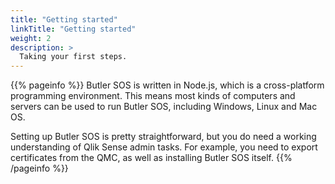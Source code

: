 ```yaml
---
title: "Getting started"
linkTitle: "Getting started"
weight: 2
description: >
  Taking your first steps.
---
```




{{% pageinfo %}}
Butler SOS is written in Node.js, which is a cross-platform programming environment.
This means most kinds of computers and servers can be used to run Butler SOS, including Windows, Linux and Mac OS.

Setting up Butler SOS is pretty straightforward, but you do need a working understanding of Qlik Sense admin tasks. For example, you need to export certificates from the QMC, as well as installing Butler SOS itself.
{{% /pageinfo %}}
